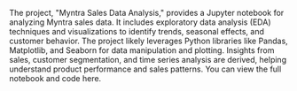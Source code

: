 The project, "Myntra Sales Data Analysis," provides a Jupyter notebook for analyzing Myntra sales data. It includes exploratory data analysis (EDA) techniques and visualizations to identify trends, seasonal effects, and customer behavior. The project likely leverages Python libraries like Pandas, Matplotlib, and Seaborn for data manipulation and plotting. Insights from sales, customer segmentation, and time series analysis are derived, helping understand product performance and sales patterns. You can view the full notebook and code here.
